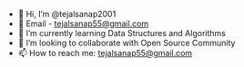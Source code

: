 - 👋 Hi, I’m @tejalsanap2001
- 💌 Email - tejalsanap55@gmail.com
- 🌱 I’m currently learning Data Structures and Algorithms
- 💞️ I’m looking to collaborate with Open Source Community
- 📫 How to reach me: tejalsanap55@gmail.com 
